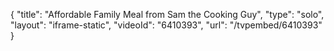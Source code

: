 {
    "title": "Affordable Family Meal from Sam the Cooking Guy",
    "type": "solo",
    "layout": "iframe-static",
    "videoId": "6410393",
    "url": "\/tvpembed\/6410393"
}